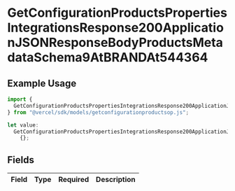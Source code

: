 # GetConfigurationProductsPropertiesIntegrationsResponse200ApplicationJSONResponseBodyProductsMetadataSchema9AtBRANDAt544364

## Example Usage

```typescript
import {
  GetConfigurationProductsPropertiesIntegrationsResponse200ApplicationJSONResponseBodyProductsMetadataSchema9AtBRANDAt544364,
} from "@vercel/sdk/models/getconfigurationproductsop.js";

let value:
  GetConfigurationProductsPropertiesIntegrationsResponse200ApplicationJSONResponseBodyProductsMetadataSchema9AtBRANDAt544364 =
    {};
```

## Fields

| Field       | Type        | Required    | Description |
| ----------- | ----------- | ----------- | ----------- |